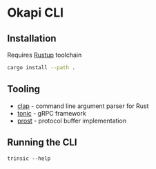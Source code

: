 # Okapi CLI

## Installation

Requires [Rustup](https://www.rust-lang.org/tools/install) toolchain

```bash
cargo install --path .
```

## Tooling

- [clap](https://github.com/clap-rs/clap) - command line argument parser for Rust
- [tonic](https://github.com/hyperium/tonic) - gRPC framework
- [prost](https://github.com/danburkert/prost) - protocol buffer implementation

## Running the CLI

```
trinsic --help
```

